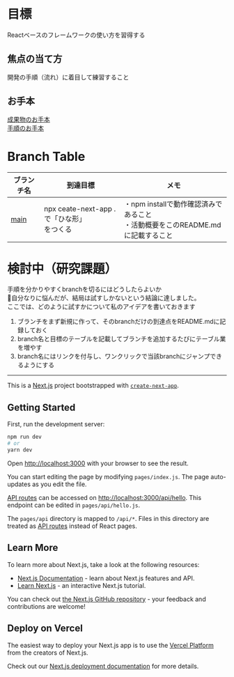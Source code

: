 # 目標

Reactベースのフレームワークの使い方を習得する

## 焦点の当て方

開発の手順（流れ）に着目して練習すること

## お手本

[成果物のお手本](https://github.com/yuasys/nextjs-darkmode/)  
[手順のお手本](https://youtu.be/VYiMU_xB9LY)

# Branch Table


|ブランチ名|到達目標|メモ|
----|----|----
|[main](https://github.com/yuasys/nextjs-darkmode-yu/tree/main)|npx ceate-next-app .で「ひな形」<br/>をつくる|・npm installで動作確認済みであること<br/>・活動概要をこのREADME.mdに記載すること|

# 検討中（研究課題）

手順を分かりやすくbranchを切るにはどうしたらよいか  
💓自分なりに悩んだが、結局は試すしかないという結論に達しました。<br/>
ここでは、どのように試すかについて私のアイデアを書いておきます <br/>
  
1. ブランチをまず新規に作って、そのbranchだけの到達点をREADME.mdに記録しておく
1. branch名と目標のテーブルを記載してブランチを追加するたびにテーブル業を増やす
1. branch名にはリンクを付与し、ワンクリックで当該branchにジャンプできるようにする





<hr/>

This is a [Next.js](https://nextjs.org/) project bootstrapped with [`create-next-app`](https://github.com/vercel/next.js/tree/canary/packages/create-next-app).

## Getting Started

First, run the development server:

```bash
npm run dev
# or
yarn dev
```

Open [http://localhost:3000](http://localhost:3000) with your browser to see the result.

You can start editing the page by modifying `pages/index.js`. The page auto-updates as you edit the file.

[API routes](https://nextjs.org/docs/api-routes/introduction) can be accessed on [http://localhost:3000/api/hello](http://localhost:3000/api/hello). This endpoint can be edited in `pages/api/hello.js`.

The `pages/api` directory is mapped to `/api/*`. Files in this directory are treated as [API routes](https://nextjs.org/docs/api-routes/introduction) instead of React pages.

## Learn More

To learn more about Next.js, take a look at the following resources:

- [Next.js Documentation](https://nextjs.org/docs) - learn about Next.js features and API.
- [Learn Next.js](https://nextjs.org/learn) - an interactive Next.js tutorial.

You can check out [the Next.js GitHub repository](https://github.com/vercel/next.js/) - your feedback and contributions are welcome!

## Deploy on Vercel

The easiest way to deploy your Next.js app is to use the [Vercel Platform](https://vercel.com/new?utm_medium=default-template&filter=next.js&utm_source=create-next-app&utm_campaign=create-next-app-readme) from the creators of Next.js.

Check out our [Next.js deployment documentation](https://nextjs.org/docs/deployment) for more details.
